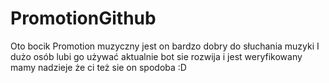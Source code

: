 # PromotionGithub
Oto bocik Promotion muzyczny jest on bardzo dobry do słuchania muzyki
I dużo osób lubi go używać aktualnie bot sie rozwija i jest weryfikowany
mamy nadzieje że ci też sie on spodoba :D
